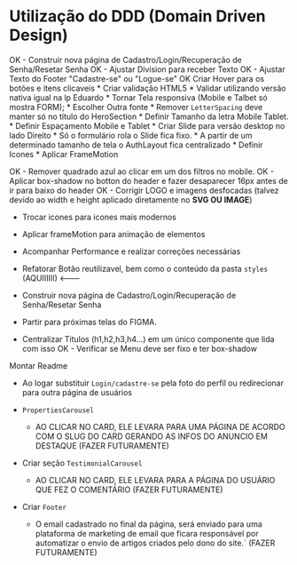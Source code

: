 <!-- A FAZER -->
  # Utilização do DDD (Domain Driven Design)

  OK - Construir nova página de Cadastro/Login/Recuperação de Senha/Resetar Senha
    OK - Ajustar Division para receber Texto
    OK - Ajustar Texto do Footer "Cadastre-se" ou "Logue-se"
    OK Criar Hover para os botões e itens clicaveis
    * Criar validação HTML5
    * Validar utilizando versão nativa igual na lp Eduardo
    * Tornar Tela responsiva (Mobile e Talbet só mostra FORM);
    * Escolher Outra fonte
    * Remover `LetterSpacing` deve manter só no título do HeroSection
    * Definir Tamanho da letra Mobile Tablet.
    * Definir Espaçamento Mobile e Tablet
    * Criar Slide para versão desktop no lado Direito
    * Só o formulário rola o Slide fica fixo.
    * A partir de um determinado tamanho de tela o AuthLayout fica centralizado
    * Definir Icones
    * Aplicar FrameMotion



  OK - Remover quadrado azul ao clicar em um dos filtros no mobile.
  OK - Aplicar box-shadow no botton do header e fazer desaparecer 16px antes de ir para baixo do header
  OK - Corrigir LOGO e imagens desfocadas (talvez devido ao width e height aplicado diretamente no **SVG OU IMAGE**) 


  * Trocar icones para icones mais modernos

  * Aplicar frameMotion para animação de elementos
  * Acompanhar Performance e realizar correções necessárias
  * Refatorar Botão reutilizavel, bem como o conteúdo da pasta `styles` (AQUIIIIII) <---

   * Construir nova página de Cadastro/Login/Recuperação de Senha/Resetar Senha

   * Partir para próximas telas do FIGMA.


  * Centralizar Titulos (h1,h2,h3,h4...) em um único componente que lida com isso
  OK - Verificar se Menu deve ser fixo e ter box-shadow
  
 
  






















  Montar Readme



  * Ao logar substituir `Login/cadastre-se` pela foto do perfil ou redirecionar para outra página de usuários

  * `PropertiesCarousel`
    - AO CLICAR NO CARD, ELE LEVARA PARA UMA PÁGINA DE ACORDO COM O SLUG DO CARD GERANDO AS INFOS DO ANUNCIO EM DESTAQUE (FAZER FUTURAMENTE)

  * Criar seção `TestimonialCarousel`
    - AO CLICAR NO CARD, ELE LEVARA PARA A PÁGINA DO USUÁRIO QUE FEZ O COMENTÁRIO (FAZER FUTURAMENTE)


  * Criar `Footer`
    - O email cadastrado no final da página, será enviado para uma plataforma de marketing de email que ficara responsável por automatizar o envio de artigos criados pelo dono do site.` (FAZER FUTURAMENTE)
